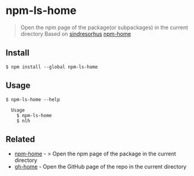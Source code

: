 # npm-ls-home

> Open the npm page of the package(or subpackages) in the current directory
Based on [sindresorhus](https://github.com/sindresorhus/npm-home) [npm-home](https://github.com/sindresorhus/npm-home)

## Install

```
$ npm install --global npm-ls-home
```


## Usage

```
$ npm-ls-home --help

  Usage
    $ npm-ls-home
    $ nlh
```


## Related

- [npm-home](https://github.com/sindresorhus/npm-home) - > Open the npm page of the package in the current directory
- [gh-home](https://github.com/sindresorhus/gh-home) - Open the GitHub page of the repo in the current directory
